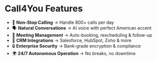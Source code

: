 # Call4You Features

- 🚀 **Non-Stop Calling** → Handle 800+ calls per day
- 🗣 **Natural Conversations** → AI voice with perfect American accent
- 📅 **Meeting Management** → Auto-booking, rescheduling & follow-up
- 🔗 **CRM Integrations** → Salesforce, HubSpot, Zoho & more
- 🔒 **Enterprise Security** → Bank-grade encryption & compliance
- 🌍 **24/7 Autonomous Operation** → No breaks, no downtime
